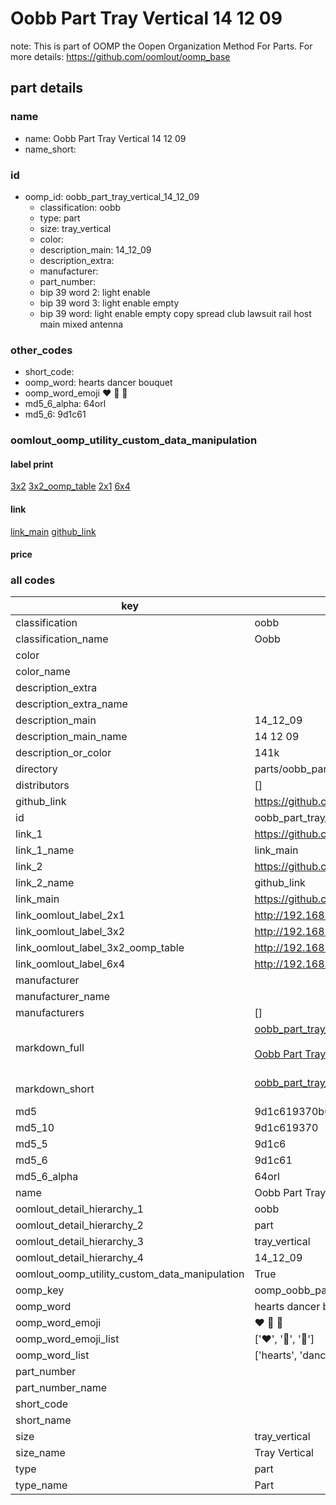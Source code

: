 # Oobb Part Tray Vertical 14 12 09  

note: This is part of OOMP the Oopen Organization Method For Parts. For more details: https://github.com/oomlout/oomp_base

##  part details





### name
* name: Oobb Part Tray Vertical 14 12 09
* name_short: 
### id
* oomp_id: oobb_part_tray_vertical_14_12_09
  * classification: oobb
  * type: part
  * size: tray_vertical
  * color: 
  * description_main: 14_12_09
  * description_extra: 
  * manufacturer: 
  * part_number: 
  * bip 39 word 2: light enable
  * bip 39 word 3: light enable empty
  * bip 39 word: light enable empty copy spread club lawsuit rail host main mixed antenna

### other_codes
* short_code: 
* oomp_word: hearts dancer bouquet
* oomp_word_emoji :hearts: :dancer: :bouquet:
* md5_6_alpha: 64orl
* md5_6: 9d1c61






### oomlout_oomp_utility_custom_data_manipulation
#### label print
[3x2](http://192.168.1.245:1112/?label=oomp%2064orl)
[3x2_oomp_table](http://192.168.1.107:1112/?label=oomp%2064orl)
[2x1](http://192.168.1.242:1112/?label=oomp%2064orl)
[6x4](http://192.168.1.55:1112/?label=oomp%2064orl)    

#### link

[link_main](https://github.com/oomlout/oomlout_oomp_current_version_messy/tree/main/parts/oobb_part_tray_vertical_14_12_09) [github_link](https://github.com/oomlout/oomlout_oomp_part_src/tree/main/parts/oobb_part_tray_vertical_14_12_09)                             

#### price







### all codes 
| key | value |  
| --- | --- |  
| classification | oobb |  
| classification_name | Oobb |  
| color |  |  
| color_name |  |  
| description_extra |  |  
| description_extra_name |  |  
| description_main | 14_12_09 |  
| description_main_name | 14 12 09 |  
| description_or_color | 141k |  
| directory | parts/oobb_part_tray_vertical_14_12_09 |  
| distributors | [] |  
| github_link | https://github.com/oomlout/oomlout_oomp_part_src/tree/main/parts/oobb_part_tray_vertical_14_12_09 |  
| id | oobb_part_tray_vertical_14_12_09 |  
| link_1 | https://github.com/oomlout/oomlout_oomp_current_version_messy/tree/main/parts/oobb_part_tray_vertical_14_12_09 |  
| link_1_name | link_main |  
| link_2 | https://github.com/oomlout/oomlout_oomp_part_src/tree/main/parts/oobb_part_tray_vertical_14_12_09 |  
| link_2_name | github_link |  
| link_main | https://github.com/oomlout/oomlout_oomp_current_version_messy/tree/main/parts/oobb_part_tray_vertical_14_12_09 |  
| link_oomlout_label_2x1 | http://192.168.1.242:1112/?label=oomp%2064orl |  
| link_oomlout_label_3x2 | http://192.168.1.245:1112/?label=oomp%2064orl |  
| link_oomlout_label_3x2_oomp_table | http://192.168.1.107:1112/?label=oomp%2064orl |  
| link_oomlout_label_6x4 | http://192.168.1.55:1112/?label=oomp%2064orl |  
| manufacturer |  |  
| manufacturer_name |  |  
| manufacturers | [] |  
| markdown_full | [oobb_part_tray_vertical_14_12_09](https://github.com/oomlout/oomlout_oomp_current_version_messy/tree/main/parts/oobb_part_tray_vertical_14_12_09)<br>[](https://github.com/oomlout/oomlout_oomp_current_version_messy/tree/main/parts/oobb_part_tray_vertical_14_12_09)<br>[Oobb Part Tray Vertical 14 12 09](https://github.com/oomlout/oomlout_oomp_current_version_messy/tree/main/parts/oobb_part_tray_vertical_14_12_09)<br><br> |  
| markdown_short | [oobb_part_tray_vertical_14_12_09](https://github.com/oomlout/oomlout_oomp_current_version_messy/tree/main/parts/oobb_part_tray_vertical_14_12_09)<br><br> |  
| md5 | 9d1c619370b0efc4b0e983009252540c |  
| md5_10 | 9d1c619370 |  
| md5_5 | 9d1c6 |  
| md5_6 | 9d1c61 |  
| md5_6_alpha | 64orl |  
| name | Oobb Part Tray Vertical 14 12 09 |  
| oomlout_detail_hierarchy_1 | oobb |  
| oomlout_detail_hierarchy_2 | part |  
| oomlout_detail_hierarchy_3 | tray_vertical |  
| oomlout_detail_hierarchy_4 | 14_12_09 |  
| oomlout_oomp_utility_custom_data_manipulation | True |  
| oomp_key | oomp_oobb_part_tray_vertical_14_12_09 |  
| oomp_word | hearts dancer bouquet |  
| oomp_word_emoji | :hearts: :dancer: :bouquet: |  
| oomp_word_emoji_list | [':hearts:', ':dancer:', ':bouquet:'] |  
| oomp_word_list | ['hearts', 'dancer', 'bouquet'] |  
| part_number |  |  
| part_number_name |  |  
| short_code |  |  
| short_name |  |  
| size | tray_vertical |  
| size_name | Tray Vertical |  
| type | part |  
| type_name | Part |  
